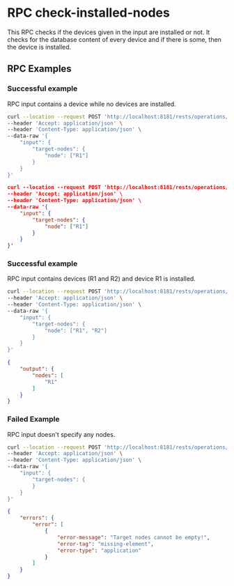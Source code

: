 # RPC check-installed-nodes

This RPC checks if the devices given in the input are installed or not.
It checks for the database content of every device and if there is some,
then the device is installed.

## RPC Examples

### Successful example

RPC input contains a device while no devices are installed.

```bash RPC Request
curl --location --request POST 'http://localhost:8181/rests/operations/connection-manager:check-installed-nodes' \
--header 'Accept: application/json' \
--header 'Content-Type: application/json' \
--data-raw '{
    "input": {
        "target-nodes": {
            "node": ["R1"]
        }
    }
}'
```

```json RPC Response, Status: 200
curl --location --request POST 'http://localhost:8181/rests/operations/connection-manager:check-installed-nodes' \
--header 'Accept: application/json' \
--header 'Content-Type: application/json' \
--data-raw '{
    "input": {
        "target-nodes": {
            "node": ["R1"]
        }
    }
}'
```

### Successful example

RPC input contains devices (R1 and R2) and device R1 is installed.

```bash RPC Request
curl --location --request POST 'http://localhost:8181/rests/operations/connection-manager:check-installed-nodes' \
--header 'Accept: application/json' \
--header 'Content-Type: application/json' \
--data-raw '{
    "input": {
        "target-nodes": {
            "node": ["R1", "R2"]
        }
    }
}'
```

```json RPC Response, Status: 200
{
    "output": {
        "nodes": [
            "R1"
        ]
    }
}
```

### Failed Example

RPC input doesn't specify any nodes.

```bash RPC Request
curl --location --request POST 'http://localhost:8181/rests/operations/connection-manager:check-installed-nodes' \
--header 'Accept: application/json' \
--header 'Content-Type: application/json' \
--data-raw '{
    "input": {
        "target-nodes": {
        }
    }
}'
```

```json RPC Response, Status: 400
{
    "errors": {
        "error": [
            {
                "error-message": "Target nodes cannot be empty!",
                "error-tag": "missing-element",
                "error-type": "application"
            }
        ]
    }
}
```

